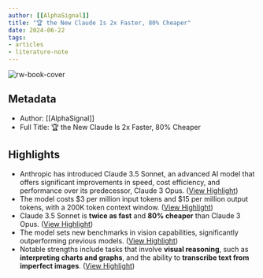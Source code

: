 ```yaml
---
author: [[AlphaSignal]]
title: "🏆 the New Claude Is 2x Faster, 80% Cheaper"
date: 2024-06-22
tags: 
- articles
- literature-note
---
```

![rw-book-cover](https://readwise-assets.s3.amazonaws.com/static/images/article4.6bc1851654a0.png)

## Metadata
- Author: [[AlphaSignal]]
- Full Title: 🏆 the New Claude Is 2x Faster, 80% Cheaper

## Highlights
- Anthropic has introduced Claude 3.5 Sonnet, an advanced AI model that offers significant improvements in speed, cost efficiency, and performance over its predecessor, Claude 3 Opus. ([View Highlight](https://read.readwise.io/read/01j0yakzkea4sxcp228xch075q))
- The model costs $3 per million input tokens and $15 per million output tokens, with a 200K token context window. ([View Highlight](https://read.readwise.io/read/01j0yam5bvz73c2ax89t4mzep9))
- Claude 3.5 Sonnet is **twice as fast** and **80% cheaper** than Claude 3 Opus. ([View Highlight](https://read.readwise.io/read/01j0yamc2y5vk795z3chnkp5tz))
- The model sets new benchmarks in vision capabilities, significantly outperforming previous models. ([View Highlight](https://read.readwise.io/read/01j0yamkffpc60eyc1hrgqcpd6))
- Notable strengths include tasks that involve **visual reasoning**, such as **interpreting charts and graphs**, and the ability to **transcribe text from imperfect images**. ([View Highlight](https://read.readwise.io/read/01j0yamskgcmkkew4f5qftvyrh))
